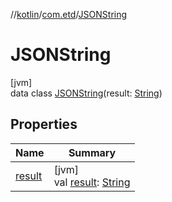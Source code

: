//[kotlin](../../../index.md)/[com.etd](../index.md)/[JSONString](index.md)

# JSONString

[jvm]\
data class [JSONString](index.md)(result: [String](https://kotlinlang.org/api/latest/jvm/stdlib/kotlin/-string/index.html))

## Properties

| Name | Summary |
|---|---|
| [result](result.md) | [jvm]<br>val [result](result.md): [String](https://kotlinlang.org/api/latest/jvm/stdlib/kotlin/-string/index.html) |
